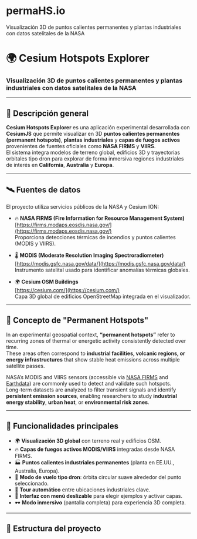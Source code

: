 # permaHS.io
Visualización 3D de puntos calientes permanentes y plantas industriales con datos satelitales de la NASA
# 🌍 Cesium Hotspots Explorer

### Visualización 3D de puntos calientes permanentes y plantas industriales con datos satelitales de la NASA

---

## 🚀 Descripción general

**Cesium Hotspots Explorer** es una aplicación experimental desarrollada con **CesiumJS** que permite visualizar en 3D **puntos calientes permanentes (permanent hotspots)**, **plantas industriales** y **capas de fuegos activos** provenientes de fuentes oficiales como **NASA FIRMS** y **VIIRS**.  
El sistema integra modelos de terreno global, edificios 3D y trayectorias orbitales tipo dron para explorar de forma inmersiva regiones industriales de interés en **California**, **Australia** y **Europa**.

---

## 🛰️ Fuentes de datos

El proyecto utiliza servicios públicos de la NASA y Cesium ION:

- 🔥 **NASA FIRMS (Fire Information for Resource Management System)**  
  [https://firms.modaps.eosdis.nasa.gov/](https://firms.modaps.eosdis.nasa.gov/)  
  Proporciona detecciones térmicas de incendios y puntos calientes (MODIS y VIIRS).

- 🌡️ **MODIS (Moderate Resolution Imaging Spectroradiometer)**  
  [https://modis.gsfc.nasa.gov/data/](https://modis.gsfc.nasa.gov/data/)  
  Instrumento satelital usado para identificar anomalías térmicas globales.

- 🌍 **Cesium OSM Buildings**  
  [https://cesium.com/](https://cesium.com/)  
  Capa 3D global de edificios OpenStreetMap integrada en el visualizador.

---

## 🔬 Concepto de "Permanent Hotspots"

In an experimental geospatial context, **“permanent hotspots”** refer to recurring zones of thermal or energetic activity consistently detected over time.  
These areas often correspond to **industrial facilities, volcanic regions, or energy infrastructures** that show stable heat emissions across multiple satellite passes.

NASA’s MODIS and VIIRS sensors (accessible via [NASA FIRMS](https://firms.modaps.eosdis.nasa.gov/) and [Earthdata](https://earthdata.nasa.gov/)) are commonly used to detect and validate such hotspots.  
Long-term datasets are analyzed to filter transient signals and identify **persistent emission sources**, enabling researchers to study **industrial energy stability**, **urban heat**, or **environmental risk zones**.

---

## 🧭 Funcionalidades principales

- 🌍 **Visualización 3D global** con terreno real y edificios OSM.  
- 🔥 **Capas de fuegos activos MODIS/VIIRS** integradas desde NASA FIRMS.  
- 🏭 **Puntos calientes industriales permanentes** (planta en EE.UU., Australia, Europa).  
- 🚁 **Modo de vuelo tipo dron**: órbita circular suave alrededor del punto seleccionado.  
- 🎥 **Tour automático** entre ubicaciones industriales clave.  
- 🧩 **Interfaz con menú deslizable** para elegir ejemplos y activar capas.  
- 🕶️ **Modo inmersivo** (pantalla completa) para experiencia 3D completa.  

---

## 📂 Estructura del proyecto



